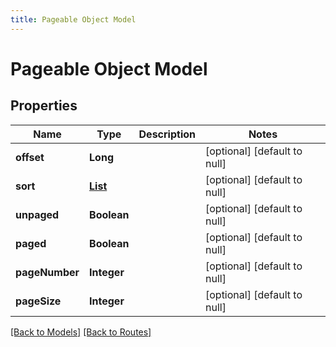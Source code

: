 ```yaml
---
title: Pageable Object Model
---
```


# Pageable Object Model
## Properties

| Name | Type | Description | Notes |
|------------ | ------------- | ------------- | -------------|
| **offset** | **Long** |  | [optional] [default to null] |
| **sort** | [**List**](SortObject) |  | [optional] [default to null] |
| **unpaged** | **Boolean** |  | [optional] [default to null] |
| **paged** | **Boolean** |  | [optional] [default to null] |
| **pageNumber** | **Integer** |  | [optional] [default to null] |
| **pageSize** | **Integer** |  | [optional] [default to null] |

[[Back to Models]](../overview#models) [[Back to Routes]](../overview#routes)

